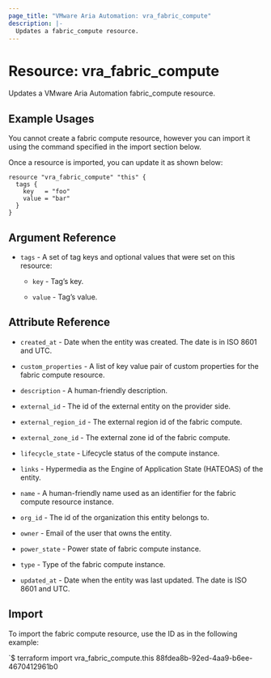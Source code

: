 ```yaml
---
page_title: "VMware Aria Automation: vra_fabric_compute"
description: |-
  Updates a fabric_compute resource.
---
```


# Resource: vra_fabric_compute

Updates a VMware Aria Automation fabric_compute resource.

## Example Usages

You cannot create a fabric compute resource, however you can import it using the command specified in the import section below.

Once a resource is imported, you can update it as shown below:

```hcl
resource "vra_fabric_compute" "this" {
  tags {
    key   = "foo"
    value = "bar"
  }
}
```

## Argument Reference

* `tags` -  A set of tag keys and optional values that were set on this resource:

  * `key` - Tag’s key.

  * `value` - Tag’s value.

## Attribute Reference

* `created_at` - Date when the entity was created. The date is in ISO 8601 and UTC.

* `custom_properties` - A list of key value pair of custom properties for the fabric compute resource.

* `description` - A human-friendly description.

* `external_id` - The id of the external entity on the provider side.

* `external_region_id` - The external region id of the fabric compute.

* `external_zone_id` - The external zone id of the fabric compute.

* `lifecycle_state` - Lifecycle status of the compute instance.

* `links` - Hypermedia as the Engine of Application State (HATEOAS) of the entity.

* `name` - A human-friendly name used as an identifier for the fabric compute resource instance.

* `org_id` - The id of the organization this entity belongs to.

* `owner` - Email of the user that owns the entity.

* `power_state` - Power state of fabric compute instance.

* `type` - Type of the fabric compute instance.

* `updated_at` - Date when the entity was last updated. The date is ISO 8601 and UTC.

## Import

To import the fabric compute resource, use the ID as in the following example:

`$ terraform import vra_fabric_compute.this 88fdea8b-92ed-4aa9-b6ee-4670412961b0
